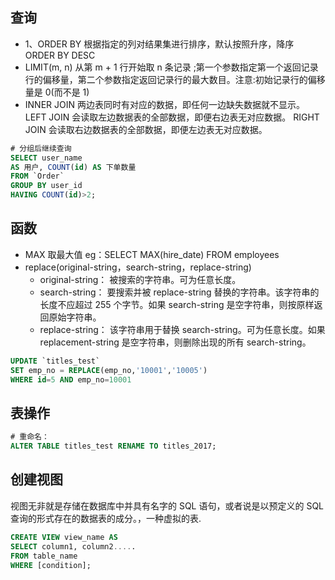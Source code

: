 ## 查询

- 1、ORDER BY 根据指定的列对结果集进行排序，默认按照升序，降序 ORDER BY DESC
- LIMIT(m, n) 从第 m + 1 行开始取 n 条记录 ;第一个参数指定第一个返回记录行的偏移量，第二个参数指定返回记录行的最大数目。注意:初始记录行的偏移量是 0(而不是 1)
- INNER JOIN 两边表同时有对应的数据，即任何一边缺失数据就不显示。
LEFT JOIN 会读取左边数据表的全部数据，即便右边表无对应数据。
RIGHT JOIN 会读取右边数据表的全部数据，即便左边表无对应数据。
```sql
# 分组后继续查询
SELECT user_name 
AS 用户, COUNT(id) AS 下单数量 
FROM `Order` 
GROUP BY user_id 
HAVING COUNT(id)>2;
```

## 函数
- MAX 取最大值 eg：SELECT MAX(hire_date) FROM employees
- replace(original-string，search-string，replace-string)
  - original-string： 被搜索的字符串。可为任意长度。 
  - search-string： 要搜索并被 replace-string 替换的字符串。该字符串的长度不应超过 255 个字节。如果 search-string 是空字符串，则按原样返回原始字符串。 
  - replace-string： 该字符串用于替换 search-string。可为任意长度。如果 replacement-string 是空字符串，则删除出现的所有 search-string。
```SQL
UPDATE `titles_test`
SET emp_no = REPLACE(emp_no,'10001','10005') 
WHERE id=5 AND emp_no=10001
```

## 表操作
```sql 
# 重命名：
ALTER TABLE titles_test RENAME TO titles_2017;
```

## 创建视图
视图无非就是存储在数据库中并具有名字的 SQL 语句，或者说是以预定义的 SQL 查询的形式存在的数据表的成分。，一种虚拟的表.
```sql
CREATE VIEW view_name AS
SELECT column1, column2.....
FROM table_name
WHERE [condition];
```